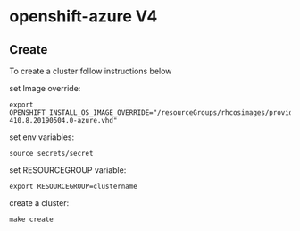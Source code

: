 # openshift-azure V4



## Create

To create a cluster follow instructions below

set Image override:
```
export OPENSHIFT_INSTALL_OS_IMAGE_OVERRIDE="/resourceGroups/rhcosimages/providers/Microsoft.Compute/images/rhcos-410.8.20190504.0-azure.vhd"
```

set env variables:
```
source secrets/secret
```

set RESOURCEGROUP variable:
```
export RESOURCEGROUP=clustername
```

create a cluster:
```
make create
```

